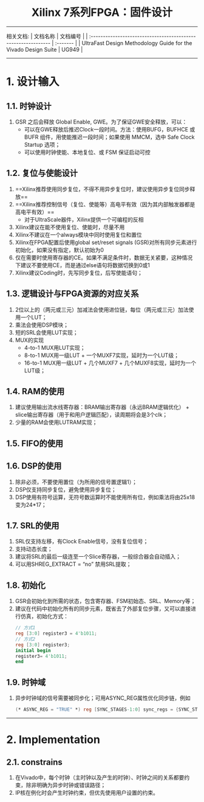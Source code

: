 
<h1 style="text-align:center">Xilinx 7系列FPGA：固件设计</h1>

--------------------------------------------------------------------------------
相关文档:
| 文档名称                                                       | 文档编号 |
| :------------------------------------------------------------- | :------- |
| UltraFast Design Methodology Guide for the Vivado Design Suite | UG949    |

--------------------------------------------------------------------------------
# 1. 设计输入

## 1.1. 时钟设计
1. GSR 之后会释放 Global Enable, GWE。为了保证GWE安全释放，可以：
    * 可以在GWE释放后推迟Clock一段时间。方法：使用BUFG，BUFHCE 或 BUFR 组件，用使能推迟一段时间；如果使用 MMCM，选中 Safe Clock Startup 选项；
    * 可以使用时钟使能、本地复位、或 FSM 保证启动可控

## 1.2. 复位与使能设计
1. ==Xilinx推荐使用同步复位，不得不用异步复位时，建议使用异步复位同步释放==
1. ==Xilinx推荐控制信号（复位、使能等）高电平有效（因为其内部触发器都是高电平有效）==
    * 对于UltraScale器件，Xilinx提供一个可编程的反相
1. Xilinx建议在能不使用复位、使能时，尽量不用
1. Xilinx不建议在一个always模块中同时使用复位和置位
1. Xilinx在FPGA配置后使用global set/reset signals (GSR)对所有同步元素进行初始化，如果没有指定，默认初始为0
1. 仅在需要时使用寄存器的CE。如果不满足条件时，数据无关紧要，这种情况下建议不要使用CE，而是通过else语句将数据切换到0或1
1. Xilinx建议Coding时，先写同步复位，后写使能语句；

## 1.3. 逻辑设计与FPGA资源的对应关系
1. 2位以上的（两元或三元）加减法会使用进位链，每位（两元或三元）加法使用一个LUT；
1. 乘法会使用DSP模块；
1. 短的SRL会使用LUT实现；
1. MUX的实现
    * 4-to-1 MUX用LUT实现；
    * 8-to-1 MUX用一级LUT + 一个MUXF7实现，延时为一个LUT级；
    * 16-to-1 MUX用一级LUT + 几个MUXF7 + 几个MUXF8实现，延时为一个LUT级；
## 1.4. RAM的使用
1. 建议使用输出流水线寄存器：BRAM输出寄存器（永远BRAM逻辑优化） + slice输出寄存器（用于和用户逻辑匹配），读周期将会是3个clk；
1. 少量的RAM会使用LUTRAM实现；

## 1.5. FIFO的使用

## 1.6. DSP的使用
1. 除非必须，不要使用置位（为所用的信号置逻辑1）；
1. DSP仅支持同步复位，避免使用异步复位；
1. DSP使用有符号运算，无符号数运算时不能使用所有位，例如乘法将由25x18变为24*17；

## 1.7. SRL的使用
1. SRL仅支持左移，有Clock Enable信号，没有复位信号；
1. 支持动态长度；
1. 建议将SRL的最后一级连至一个Slice寄存器，一般综合器会自动插入；
1. 可以用SHREG_EXTRACT = “no” 禁用SRL提取；

## 1.8. 初始化
1. GSR会初始化到所需的状态，包含寄存器、FSM初始态、SRL、Memory等；
1. 建议在代码中初始化所有的同步元素，既省去了外部复位步骤，又可以直接进行仿真，初始化方式：
    ```verilog
    // 方式1
    reg [3:0] register3 = 4'b1011;
    // 方式2
    reg [3:0] register3;
    initial begin
    register3= 4'b1011;
    end
    ```
## 1.9. 时钟域
1. 异步时钟域的信号需要被同步化；可用ASYNC_REG属性优化同步链，例如
    ```verilog
    (* ASYNC_REG = "TRUE" *) reg [SYNC_STAGES-1:0] sync_regs = {SYNC_STAGES{1’b1}};
    ```

--------------------------------------------------------------------------------
# 2. Implementation

## 2.1. constrains
1. 在Vivado中，每个时钟（主时钟以及产生的时钟）、时钟之间的关系都要约束，除非明确为异步时钟或错误路径；
1. IP核在例化时会产生时钟约束，但优先使用用户设置的约束。

